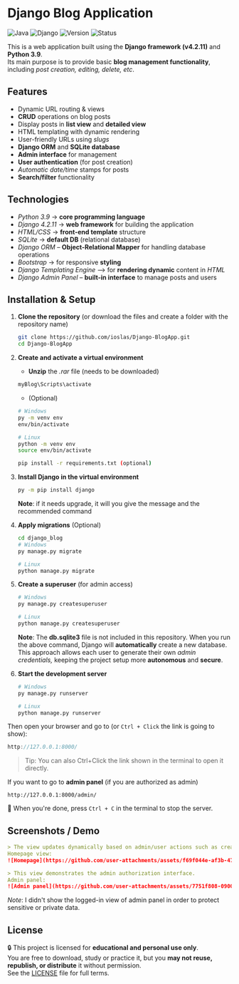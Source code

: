 # Django Blog Application
![Java](https://img.shields.io/badge/Language-Python-C0D727)
![Django](https://img.shields.io/badge/Django-4.2.11-darkgreen)
![Version](https://img.shields.io/badge/Version-1.0-orange)
![Status](https://img.shields.io/badge/Status-Completed-brightgreen)

This is a web application built using the **Django framework (v4.2.11)** and **Python 3.9**.  
Its main purpose is to provide basic **blog management functionality**, including *post creation, editing, delete, etc*.

## Features
- Dynamic URL routing & views
- **CRUD** operations on blog posts
- Display posts in **list view** and **detailed view**
- HTML templating with dynamic rendering
- User-friendly URLs using *slugs*
- **Django ORM** and **SQLite database**
- **Admin interface** for management
- **User authentication** (for post creation)
- *Automatic date/time* stamps for posts
- **Search/filter** functionality

## Technologies
- *Python 3.9* -> **core programming language**   
- *Django 4.2.11* -> **web framework** for building the application
- *HTML/CSS* -> **front-end template** structure 
- *SQLite* -> **default DB** (relational database)
- *Django ORM* – **Object-Relational Mapper** for handling database operations
- *Bootstrap* -> for responsive **styling**
- *Django Templating Engine* –> for **rendering dynamic** content in *HTML*
- *Django Admin Panel* – **built-in interface** to manage posts and users 

## Installation & Setup
1. **Clone the repository** (or download the files and create a folder with the repository name)  
   ```bash 
   git clone https://github.com/ioslas/Django-BlogApp.git
   cd Django-BlogApp
   ```
2. **Create and activate a virtual environment**
   - **Unzip** the *.rar* file (needs to be downloaded)
   ```bash
   myBlog\Scripts\activate
   ```
   - (Optional)
   ```bash
   # Windows
   py -m venv env
   env/bin/activate

   # Linux
   python -m venv env
   source env/bin/activate

   pip install -r requirements.txt (optional)
   ```
3. **Install Django in the virtual environment**
   ```bash
   py -m pip install django
   ```
   **Note**: if it needs upgrade, it will you give the message and the recommended command
   
4. **Apply migrations** (Optional)
   ```bash
   cd django_blog
   # Windows
   py manage.py migrate

   # Linux
   python manage.py migrate
   ```
5. **Create a superuser** (for admin access)
   ```bash
   # Windows
   py manage.py createsuperuser

   # Linux
   python manage.py createsuperuser
   ```
   **Note**: The **db.sqlite3** file is not included in this repository. When you run the above command, Django will **automatically** create a new database. This approach allows each user to generate their own *admin credentials,* keeping the project setup more **autonomous** and **secure**.
   
6. **Start the development server**
   ```bash
   # Windows
   py manage.py runserver

   # Linux
   python manage.py runserver
   ```

Then open your browser and go to (or `Ctrl + Click` the link is going to show):
```cpp
http://127.0.0.1:8000/
```
> Tip: You can also Ctrl+Click the link shown in the terminal to open it directly.

If you want to go to **admin panel** (if you are authorized as admin)
```nginx
http://127.0.0.1:8000/admin/
```

🛑 When you're done, press `Ctrl + C` in the terminal to stop the server.

## Screenshots / Demo
```markdown
> The view updates dynamically based on admin/user actions such as creating or editing posts.
Homepage view:
![Homepage](https://github.com/user-attachments/assets/f69f044e-af3b-4744-b3b1-58d409549c14)

> This view demonstrates the admin authorization interface.
Admin panel:
![Admin panel](https://github.com/user-attachments/assets/7751f808-0900-4167-9709-434da0b6c4db)
```
*Note*: I didn't show the logged-in view of admin panel in order to protect sensitive or private data.

## License

🔒 This project is licensed for **educational and personal use only**.  
You are free to download, study or practice it, but you **may not reuse, republish, or distribute** it without permission.  
See the [LICENSE](./LICENSE.txt) file for full terms.
